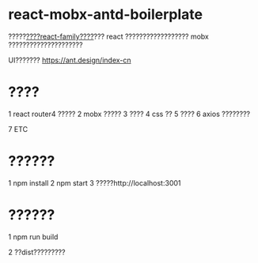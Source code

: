 # react-mobx-antd-boilerplate
?????[????react-family????](https://github.com/brickspert/blog/issues/1)??? react ?????????????????? mobx ?????????????????????

UI??????? <https://ant.design/index-cn>

# ????
1 react router4 ?????
2 mobx ?????
3 ????
4 css ??
5 ????
6 axios ????????

7 ETC

# ??????

1 npm install
2 npm start
3 ?????http://localhost:3001

# ??????

1 npm run build

2 ??dist?????????